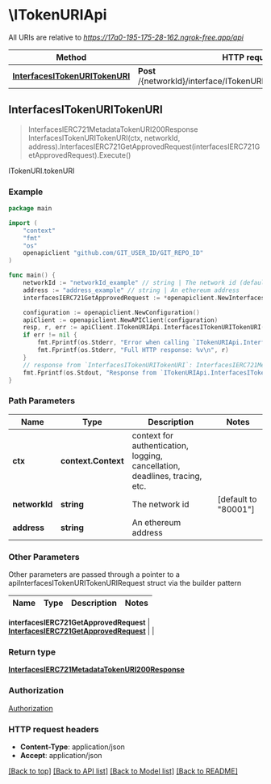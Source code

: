 # \ITokenURIApi

All URIs are relative to *https://17a0-195-175-28-162.ngrok-free.app/api*

Method | HTTP request | Description
------------- | ------------- | -------------
[**InterfacesITokenURITokenURI**](ITokenURIApi.md#InterfacesITokenURITokenURI) | **Post** /{networkId}/interface/ITokenURI/read/{address}/tokenURI | ITokenURI.tokenURI



## InterfacesITokenURITokenURI

> InterfacesIERC721MetadataTokenURI200Response InterfacesITokenURITokenURI(ctx, networkId, address).InterfacesIERC721GetApprovedRequest(interfacesIERC721GetApprovedRequest).Execute()

ITokenURI.tokenURI



### Example

```go
package main

import (
    "context"
    "fmt"
    "os"
    openapiclient "github.com/GIT_USER_ID/GIT_REPO_ID"
)

func main() {
    networkId := "networkId_example" // string | The network id (default to "80001")
    address := "address_example" // string | An ethereum address
    interfacesIERC721GetApprovedRequest := *openapiclient.NewInterfacesIERC721GetApprovedRequest(*openapiclient.NewInterfacesIERC721GetApprovedRequestContractParams()) // InterfacesIERC721GetApprovedRequest | 

    configuration := openapiclient.NewConfiguration()
    apiClient := openapiclient.NewAPIClient(configuration)
    resp, r, err := apiClient.ITokenURIApi.InterfacesITokenURITokenURI(context.Background(), networkId, address).InterfacesIERC721GetApprovedRequest(interfacesIERC721GetApprovedRequest).Execute()
    if err != nil {
        fmt.Fprintf(os.Stderr, "Error when calling `ITokenURIApi.InterfacesITokenURITokenURI``: %v\n", err)
        fmt.Fprintf(os.Stderr, "Full HTTP response: %v\n", r)
    }
    // response from `InterfacesITokenURITokenURI`: InterfacesIERC721MetadataTokenURI200Response
    fmt.Fprintf(os.Stdout, "Response from `ITokenURIApi.InterfacesITokenURITokenURI`: %v\n", resp)
}
```

### Path Parameters


Name | Type | Description  | Notes
------------- | ------------- | ------------- | -------------
**ctx** | **context.Context** | context for authentication, logging, cancellation, deadlines, tracing, etc.
**networkId** | **string** | The network id | [default to &quot;80001&quot;]
**address** | **string** | An ethereum address | 

### Other Parameters

Other parameters are passed through a pointer to a apiInterfacesITokenURITokenURIRequest struct via the builder pattern


Name | Type | Description  | Notes
------------- | ------------- | ------------- | -------------


 **interfacesIERC721GetApprovedRequest** | [**InterfacesIERC721GetApprovedRequest**](InterfacesIERC721GetApprovedRequest.md) |  | 

### Return type

[**InterfacesIERC721MetadataTokenURI200Response**](InterfacesIERC721MetadataTokenURI200Response.md)

### Authorization

[Authorization](../README.md#Authorization)

### HTTP request headers

- **Content-Type**: application/json
- **Accept**: application/json

[[Back to top]](#) [[Back to API list]](../README.md#documentation-for-api-endpoints)
[[Back to Model list]](../README.md#documentation-for-models)
[[Back to README]](../README.md)

